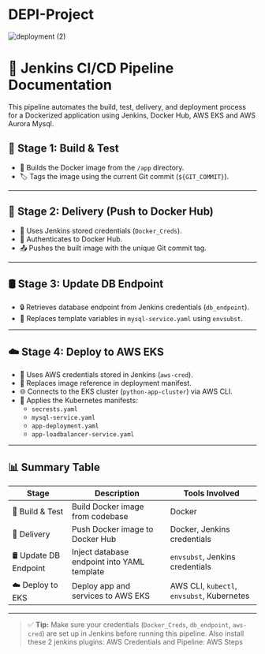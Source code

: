 # DEPI-Project
![deployment (2)](https://github.com/user-attachments/assets/cc83c13f-4e9e-442c-9745-47dfaf98857d)

# 🚀 Jenkins CI/CD Pipeline Documentation

This pipeline automates the build, test, delivery, and deployment process for a Dockerized application using Jenkins, Docker Hub, AWS EKS and AWS Aurora Mysql.


## 🧱 Stage 1: Build & Test

- 🔨 Builds the Docker image from the `/app` directory.
- 🏷️ Tags the image using the current Git commit (`${GIT_COMMIT}`).

---

## 🚚 Stage 2: Delivery (Push to Docker Hub)

- 🔐 Uses Jenkins stored credentials (`Docker_Creds`).
- 🔑 Authenticates to Docker Hub.
- 📤 Pushes the built image with the unique Git commit tag.

---

## 🛢️ Stage 3: Update DB Endpoint

- 🔒 Retrieves database endpoint from Jenkins credentials (`db_endpoint`).
- 📄 Replaces template variables in `mysql-service.yaml` using `envsubst`.

---

## ☁️ Stage 4: Deploy to AWS EKS

- 🔑 Uses AWS credentials stored in Jenkins (`aws-cred`).
- 🔄 Replaces image reference in deployment manifest.
- 🌐 Connects to the EKS cluster (`python-app-cluster`) via AWS CLI.
- 🚢 Applies the Kubernetes manifests:
  - `secrests.yaml`
  - `mysql-service.yaml`
  - `app-deployment.yaml`
  - `app-loadbalancer-service.yaml`

---

## 📊 Summary Table

| Stage               | Description                                  | Tools Involved                           |
|--------------------|----------------------------------------------|-------------------------------------------|
| 🧱 Build & Test      | Build Docker image from codebase             | Docker                                     |
| 🚚 Delivery          | Push Docker image to Docker Hub              | Docker, Jenkins credentials                |
| 🛢️ Update DB Endpoint| Inject database endpoint into YAML template | `envsubst`, Jenkins credentials            |
| ☁️ Deploy to EKS     | Deploy app and services to AWS EKS           | AWS CLI, `kubectl`, `envsubst`, Kubernetes |

---

> ✅ **Tip:** Make sure your credentials (`Docker_Creds`, `db_endpoint`, `aws-cred`) are set up in Jenkins before running this pipeline. Also install these 2 jenkins plugins: AWS Credentials and Pipeline: AWS Steps 

```


